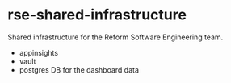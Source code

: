 # rse-shared-infrastructure

Shared infrastructure for the Reform Software Engineering team. 

- appinsights
- vault
- postgres DB for the dashboard data
